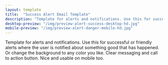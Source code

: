 ```yaml
---
layout: template
title:  "Success Alert Email Template"
description: "Template for alerts and notifications. Use this for successful or friendly alerts where the user is notified about something good that has happened."
desktop-preview: "/img/preview-alert-success-desktop-hd.jpg"
mobile-preview: "/img/preview-alert-danger-mobile-hd.jpg"
---
```


<p>Template for alerts and notifications. Use this for successful or friendly alerts where the user is notified about something good that has happened. Or change the background to any color you like. Clear messaging and call to action button. Nice and usable on mobile too.</p>


